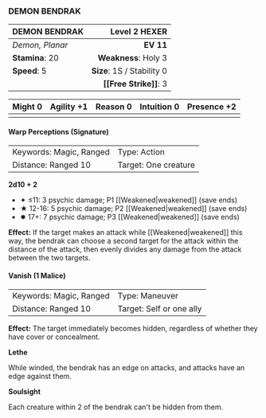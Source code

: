 ### DEMON BENDRAK

| DEMON BENDRAK   |          **Level 2 HEXER** |
| :-------------- | -------------------------: |
| *Demon, Planar* |                  **EV 11** |
| **Stamina**: 20 |       **Weakness**: Holy 3 |
| **Speed**: 5    | **Size**: 1S / Stability 0 |
|                 |     **[[Free Strike]]**: 3 |

| **Might** 0 | **Agility** +1 | **Reason** 0 | **Intuition** 0 | **Presence** +2 |
| ----------- | -------------- | ------------ | --------------- | --------------- |
|             |                |              |                 |                 |

#### Warp Perceptions (Signature)

|                         |                      |
| :---------------------- | :------------------- |
| Keywords: Magic, Ranged | Type: Action         |
| Distance: Ranged 10     | Target: One creature |

**2d10 + 2**

- ✦ ≤11: 3 psychic damage; P1 [[Weakened|weakened]] (save ends)
- ★ 12-16: 5 psychic damage; P2 [[Weakened|weakened]] (save ends)
- ✸ 17+: 7 psychic damage; P3 [[Weakened|weakened]] (save ends)

**Effect:** If the target makes an attack while [[Weakened|weakened]] this way, the bendrak can choose a second target for the attack within the distance of the attack, then evenly divides any damage from the attack between the two targets.

#### Vanish (1 Malice)

|                         |                          |
| :---------------------- | :----------------------- |
| Keywords: Magic, Ranged | Type: Maneuver           |
| Distance: Ranged 10     | Target: Self or one ally |

**Effect:** The target immediately becomes hidden, regardless of whether they have cover or concealment.

**Lethe**

While winded, the bendrak has an edge on attacks, and attacks have an edge against them.

**Soulsight**

Each creature within 2 of the bendrak can't be hidden from them.
